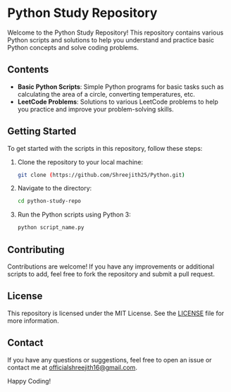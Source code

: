 # Python Study Repository

Welcome to the Python Study Repository! This repository contains various Python scripts and solutions to help you understand and practice basic Python concepts and solve coding problems.

## Contents

- **Basic Python Scripts**: Simple Python programs for basic tasks such as calculating the area of a circle, converting temperatures, etc.
- **LeetCode Problems**: Solutions to various LeetCode problems to help you practice and improve your problem-solving skills.

## Getting Started

To get started with the scripts in this repository, follow these steps:

1. Clone the repository to your local machine:
    ```bash
    git clone (https://github.com/Shreejith25/Python.git)
    ```
2. Navigate to the directory:
    ```bash
    cd python-study-repo
    ```
3. Run the Python scripts using Python 3:
    ```bash
    python script_name.py
    ```

## Contributing

Contributions are welcome! If you have any improvements or additional scripts to add, feel free to fork the repository and submit a pull request.

## License

This repository is licensed under the MIT License. See the [LICENSE](LICENSE) file for more information.

## Contact

If you have any questions or suggestions, feel free to open an issue or contact me at 
officialshreejith16@gmail.com.

Happy Coding!
